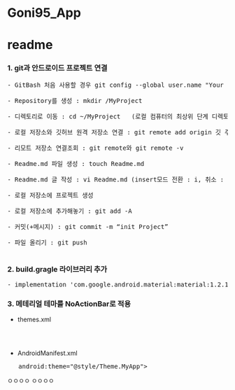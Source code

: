 # Goni95_App

# readme

### 1. git과 안드로이드 프로젝트 연결
<pre>
- GitBash 처음 사용할 경우 git config --global user.name "Your Name Here" git config --global user.email "your_email@youremail.com"

- Repository를 생성 : mkdir /MyProject

- 디렉토리로 이동 : cd ~/MyProject   (로컬 컴퓨터의 최상위 단계 디렉토리, 즉 Users 폴더를 의미)

- 로컬 저장소와 깃허브 원격 저장소 연결 : git remote add origin 깃 주소

- 리모트 저장소 연결조회 : git remote와 git remote -v

- Readme.md 파일 생성 : touch Readme.md

- Readme.md 글 작성 : vi Readme.md (insert모드 전환 : i, 취소 : esc, 저장 : :wq)

- 로컬 저장소에 프로젝트 생성

- 로컬 저장소에 추가해놓기 : git add -A

- 커밋(+메시지) : git commit -m “init Project”

- 파일 올리기 : git push

</pre>

### 2. build.gragle 라이브러리 추가 
<pre>
- implementation 'com.google.android.material:material:1.2.1'
</pre>


### 3. 메테리얼 테마를 NoActionBar로 적용
* themes.xml 
<pre>
   <style name="Theme.MyApp" parent="Theme.MaterialComponents.NoActionBar">
        <!-- Primary brand color. -->
        <item name="colorPrimary">@color/purple_500</item>
        <item name="colorPrimaryVariant">@color/purple_700</item>
        <item name="colorOnPrimary">@color/white</item>
        <!-- Secondary brand color. -->
        <item name="colorSecondary">@color/teal_200</item>
        <item name="colorSecondaryVariant">@color/teal_700</item>
        <item name="colorOnSecondary">@color/black</item>
        <!-- Status bar color. -->
        <item name="android:statusBarColor" tools:targetApi="l">?attr/colorPrimaryVariant</item>
        <!-- Customize your theme here. -->
    </style>
</pre>

* AndroidManifest.xml
<pre>
   android:theme="@style/Theme.MyApp">
</pre>


ㅇㅇㅇㅇ
ㅇㅇㅇㅇ














